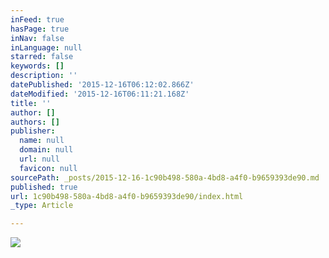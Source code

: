 ```yaml
---
inFeed: true
hasPage: true
inNav: false
inLanguage: null
starred: false
keywords: []
description: ''
datePublished: '2015-12-16T06:12:02.866Z'
dateModified: '2015-12-16T06:11:21.168Z'
title: ''
author: []
authors: []
publisher:
  name: null
  domain: null
  url: null
  favicon: null
sourcePath: _posts/2015-12-16-1c90b498-580a-4bd8-a4f0-b9659393de90.md
published: true
url: 1c90b498-580a-4bd8-a4f0-b9659393de90/index.html
_type: Article

---
```

![](https://the-grid-user-content.s3-us-west-2.amazonaws.com/680a7bdb-e193-4742-aacd-3e3e17e46acf.jpg)